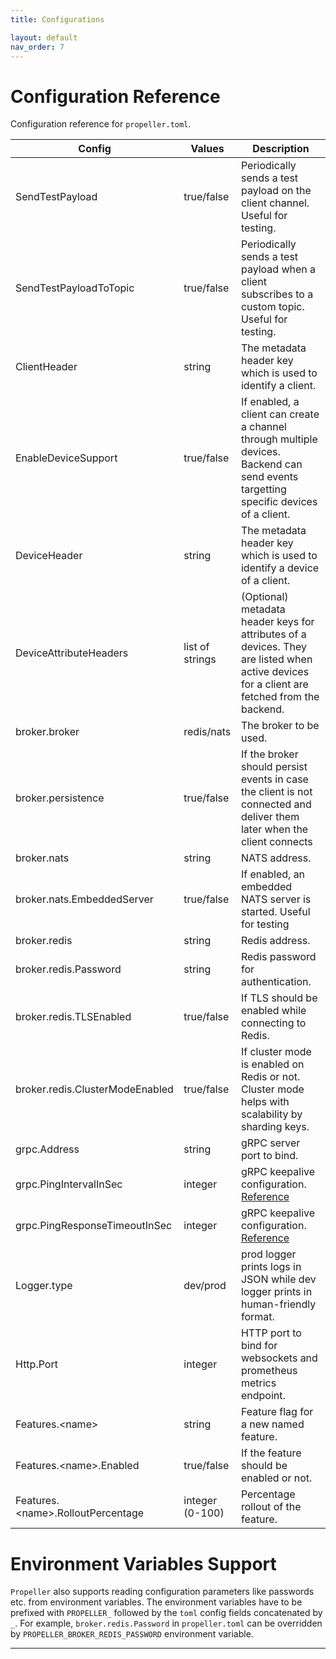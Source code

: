 ```yaml
---
title: Configurations

layout: default
nav_order: 7
---
```

# Configuration Reference

Configuration reference for `propeller.toml`.

| Config                             | Values          | Description                                                                                                                                 |
|------------------------------------|-----------------|---------------------------------------------------------------------------------------------------------------------------------------------|
| SendTestPayload                    | true/false      | Periodically sends a test payload on the client channel. Useful for testing.                                                                |
| SendTestPayloadToTopic             | true/false      | Periodically sends a test payload when a client subscribes to a custom topic. Useful for testing.                                           |
| ClientHeader                       | string          | The metadata header key which is used to identify a client.                                                                                 |
| EnableDeviceSupport                | true/false      | If enabled, a client can create a channel through multiple devices. Backend can send events targetting specific devices of a client.        |
| DeviceHeader                       | string          | The metadata header key which is used to identify a device of a client.                                                                     |
| DeviceAttributeHeaders             | list of strings | (Optional) metadata header keys for attributes of a devices. They are listed when active devices for a client are fetched from the backend. |
| broker.broker                      | redis/nats      | The broker to be used.                                                                                                                      |
| broker.persistence                 | true/false      | If the broker should persist events in case the client is not connected and deliver them later when the client connects                     |
| broker.nats                        | string          | NATS address.                                                                                                                               |
| broker.nats.EmbeddedServer         | true/false      | If enabled, an embedded NATS server is started. Useful for testing                                                                          |
| broker.redis                       | string          | Redis address.                                                                                                                              |
| broker.redis.Password              | string          | Redis password for authentication.                                                                                                          |
| broker.redis.TLSEnabled            | true/false      | If TLS should be enabled while connecting to Redis.                                                                                         |
| broker.redis.ClusterModeEnabled    | true/false      | If cluster mode is enabled on Redis or not. Cluster mode helps with scalability by sharding keys.                                           |
| grpc.Address                       | string          | gRPC server port to bind.                                                                                                                   |
| grpc.PingIntervalInSec             | integer         | gRPC keepalive configuration. [Reference](https://grpc.io/docs/guides/keepalive/)                                                           |
| grpc.PingResponseTimeoutInSec      | integer         | gRPC keepalive configuration. [Reference](https://grpc.io/docs/guides/keepalive/)                                                           |
| Logger.type                        | dev/prod        | prod logger prints logs in JSON while dev logger prints in human-friendly format.                                                           |
| Http.Port                          | integer         | HTTP port to bind for websockets and prometheus metrics endpoint.                                                                           |
| Features.\<name>                   | string          | Feature flag for a new named feature.                                                                                                       |
| Features.\<name>.Enabled           | true/false      | If the feature should be enabled or not.                                                                                                    |
| Features.\<name>.RolloutPercentage | integer (0-100) | Percentage rollout of the feature.                                                                                                          |

# Environment Variables Support

`Propeller` also supports reading configuration parameters like passwords etc. from environment variables. The environment variables have to be prefixed with `PROPELLER_` followed by the `toml` config fields concatenated by `_`. For example, `broker.redis.Password` in `propeller.toml` can be overridden by `PROPELLER_BROKER_REDIS_PASSWORD` environment variable.  

---
